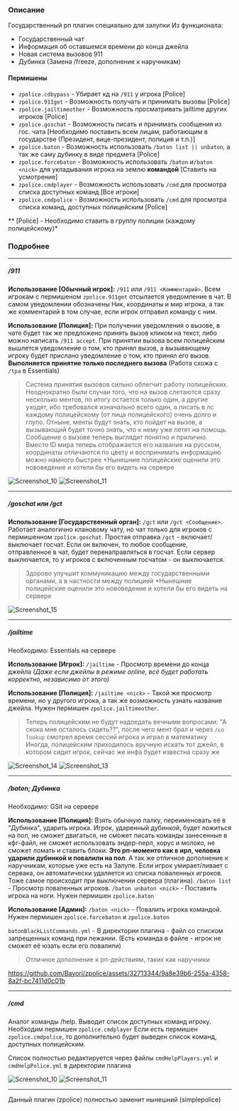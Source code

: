 ### Описание
Государственный рп плагин специально для залупки
Из функционала:
- Государственный чат
- Информация об оставшемся времени до конца джейла
- Новая система вызовов 911
- Дубинка (Замена /freeze, дополнение к наручникам)

#### Пермишены

- `zpolice.cdbypass` - Убирает кд на `/911` у игрока [Police] 
- `zpolice.911get` - Возможность получать и принимать вызовы [Police] 
- `zpolice.jailtimeother` - Возможность просматривать jailtime других игроков [Police] 
- `zpolice.goschat` - Возможность писать и принимать сообщения из гос. чата [Необходимо поставить всем лицам, работающим в государстве (Президент, вице-президент, полиция и т.п.)]
- `zpolice.baton` - Возможность использовать `/baton list || unbaton`, а так же саму дубинку в виде предмета [Police]
- `zpolice.forcebaton` - Возможность использовать `/baton` и`/baton <nick>` для укладывания игрока на землю **командой** [Ставить на усмотрение]
- `zpolice.cmdplayer` - Возможность использовать `/cmd` для просмотра списка доступных команд [Все игроки]
- `zpolice.cmdpolice` - Возможность использовать `/cmd` для просмотра списка команд, доступных полицейским [Police]

** [Police] - Необходимо ставить в группу полиции (каждому полицейскому)*
### Подробнее

------------


##### /911
**Использование [Обычный игрок]:** `/911` или `/911 <Комментарий>`. Всем игрокам с пермишеном `zpolice.911get` отсылается уведомление в чат. В самом уведомлении обозначены Ник, координаты и мир игрока, а так же комментарий в том случае, если игрок отправил команду с ним.

**Использование [Полиция]:** При получении уведомления о вызове, в чате будет так же предложено принять вызов кликом на текст, либо можно написать `/911 accept`. При принятии вызова всем полицейским вышлется уведомление о том, кто принял вызов, а вызывающему игроку будет прислано уведомление о том, кто принял его вызов. **Выполняется принятие только последнего вызова** (Работа схожа с `/tpa` в Essentials)
> Система принятия вызовов сильно облегчит работу полицейских. Неоднократно были случаи того, что на вызов слетаются сразу несколько ментов, по итогу остается только один, а другие уходят, ибо требовался изначально всего один, а писать в лс каждому полицейскому (от лица полицейского) очень долго и глупо. Отныне, менты будут знать, кто пойдет на вызов, а вызывающий будет точно знать, что к нему уже летят на помощь.
> Сообщение о вызове теперь выглядит понятно и прилично. Вместо ID мира теперь отображается его название на русском, координаты отличаются по цвету и воспринимать информацию можно намного быстрее
> *Нынешние полицейские оценили это нововедение и хотели бы его видеть на сервере

![Screenshot_10](https://github.com/Bayori/zpolice/assets/32713344/a8c2588a-7697-4b84-9837-f3ef3c15bfb7)
![Screenshot_11](https://github.com/Bayori/zpolice/assets/32713344/86d88227-4568-4d10-b8c6-173da2cc164e)

------------
##### /goschat или /gct
**Использование [Государственный орган]:** `/gct` или `/gct <Сообщение>`. Работает аналогично клановому чату, но чат только для игроков с пермишенном `zpolice.goschat`. Простая отправка `/gct` - включает/выключает госчат. Если он включен, то любое сообщение, отправленное в чат, будет перенаправляться в госчат.
Если сервер выключается, то у игроков с включенным госчатом - он выключается.
> Здорово улучшит коммуникацию между государственными органами, а в частности между полицией
> *Нынешние полицейские оценили это нововедение и хотели бы его видеть на сервере

![Screenshot_15](https://github.com/Bayori/zpolice/assets/32713344/537d1c63-3f31-4406-89ba-c5e3fe131e40)

------------
##### /jailtime
Необходимо: Essentials на сервере

**Использование [Игрок]:** `/jailtime` - Просмотр времени до конца джейла *(Даже если джейлы в режиме online, всё будет работать корректно, независимо от этого)*

**Использование [Полиция]:** `/jailtime <nick>` - Такой же просмотр времени, но у другого игрока, а так же возможность узнать название джейла. Нужен пермишен `zpolice.jailtimeother`.
> 	Теперь полицейским не будут надоедать вечными вопросами: "А скока мне осталось сидеть??", после чего мент брал и через `/co lookup` смотрел время сессий игрока и играл в математику
 	Иногда, полицейским приходилось вручную искать тот джейл, в котором сидит игрок, сейчас же инфа будет известна сразу же

![Screenshot_14](https://github.com/Bayori/zpolice/assets/32713344/9af4ede0-df07-4006-a823-b692ba357ff3)
![Screenshot_13](https://github.com/Bayori/zpolice/assets/32713344/3490f9b7-caec-4001-a9a4-5f426afb5266)

------------
##### /baton; Дубинка
Необходимо: GSit на сервере

**Использование [Полиция]:** Взять обычную палку, переименовать её в "Дубинка", ударить игрока. Игрок, ударенный дубинкой, будет ложиться на пол, не сможет двигаться, не сможет писать команды занесенные в кфг-файл, не сможет использовать эндер-перл, хорус и молоко, не сможет ломать и ставить блоки. **Это рп-моменто как в ирл, человка ударили дубинкой и повалили на пол**. А так же отличное дополнение к наручникам, которые уже есть на Залупе.
Если игрок умирает/ливает с сервака, он автоматически удаляется из списка поваленных игроков. Тоже самое происходит при выключении сервера (плагина).
`/baton list` - Просмотр поваленных игроков.
`/baton unbaton <nick>` - Поставить игрока на ноги.
Нужен пермишен `zpolice.baton`

**Использование [Админ]:** `/baton <nick>` - Повалить игрока командой. Нужен пермишен `zpolice.forcebaton` и `zpolice.baton`

`batonBlackListCommands.yml` - В директории плагина - файл со списком запрещенных команд при лежании. (Есть команда в файле - игрок не сможет её юзать если его повалили)
> Отличное дополнение к рп-действиям, таких как наручники

https://github.com/Bayori/zpolice/assets/32713344/9a8e39b6-255a-4358-8a2f-bc7411d0c01b

------------
##### /cmd
Аналог команды /help. Выводит список доступных команд игроку.
Необходим пермишен `zpolice.cmdplayer`
Если есть пермишен `zpolice.cmdpolice`, то дополнительно будет выведен список команд, доступных полицейским.

Список полностью редактируется через файлы `cmdHelpPlayers.yml` и `cmdHelpPolice.yml` в директории плагина

![Screenshot_10](https://github.com/Bayori/zpolice/assets/32713344/f0fe0210-fb02-440c-9e0f-acb23eaa2f4e)
![Screenshot_11](https://github.com/Bayori/zpolice/assets/32713344/a1ba7972-cefe-4a70-a8da-2f80f40e309d)

------------
Данный плагин (zpolice) полностью заменит нынешний (simplepolice)
